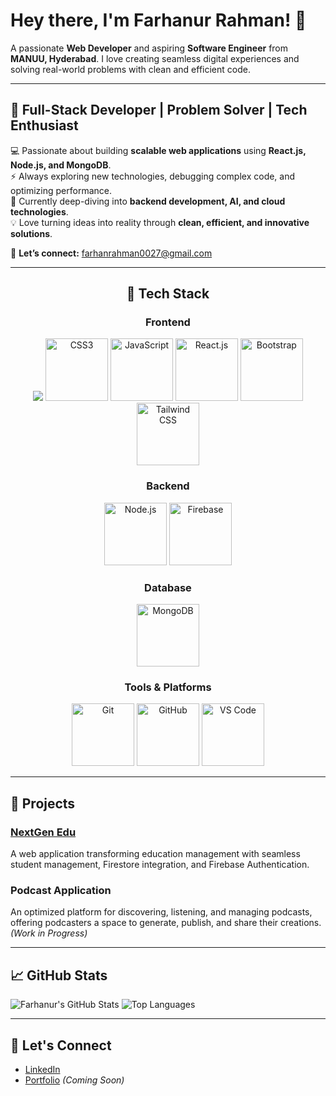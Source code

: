 # Hey there, I'm Farhanur Rahman! 👋

A passionate **Web Developer** and aspiring **Software Engineer** from **MANUU, Hyderabad**. I love creating seamless digital experiences and solving real-world problems with clean and efficient code.

---

## 🚀 Full-Stack Developer | Problem Solver | Tech Enthusiast  

💻 Passionate about building **scalable web applications** using **React.js, Node.js, and MongoDB**.  
⚡ Always exploring new technologies, debugging complex code, and optimizing performance.  
🎯 Currently deep-diving into **backend development, AI, and cloud technologies**.  
💡 Love turning ideas into reality through **clean, efficient, and innovative solutions**.  

📩 **Let’s connect:** farhanrahman0027@gmail.com  


---



<div align="center">

## 🚀 Tech Stack   

### Frontend  
<img src="C:\Users\FARHANUR RAHMAN\Downloads\images.png"/>  
<img src="[YOUR_IMAGE_LINK_CSS](https://symbols.getvecta.com/stencil_25/14_css3.d930bfb832.svg)" alt="CSS3" width="100"/>  
<img src="YOUR_IMAGE_LINK_JS" alt="JavaScript" width="100"/>  
<img src="YOUR_IMAGE_LINK_REACT" alt="React.js" width="100"/>  
<img src="YOUR_IMAGE_LINK_BOOTSTRAP" alt="Bootstrap" width="100"/>  
<img src="YOUR_IMAGE_LINK_TAILWIND" alt="Tailwind CSS" width="100"/>  

### Backend  
<img src="YOUR_IMAGE_LINK_NODE" alt="Node.js" width="100"/>  
<img src="YOUR_IMAGE_LINK_FIREBASE" alt="Firebase" width="100"/>  

### Database  
<img src="YOUR_IMAGE_LINK_MONGODB" alt="MongoDB" width="100"/>  

### Tools & Platforms  
<img src="YOUR_IMAGE_LINK_GIT" alt="Git" width="100"/>  
<img src="YOUR_IMAGE_LINK_GITHUB" alt="GitHub" width="100"/>  
<img src="YOUR_IMAGE_LINK_VSCODE" alt="VS Code" width="100"/>  

</div>


---

## 🌟 Projects

### [NextGen Edu](https://github.com/farhanrahman0027/nextgen-edu)
A web application transforming education management with seamless student management, Firestore integration, and Firebase Authentication.

### Podcast Application
An optimized platform for discovering, listening, and managing podcasts, offering podcasters a space to generate, publish, and share their creations. *(Work in Progress)*

---

## 📈 GitHub Stats

![Farhanur's GitHub Stats](https://github-readme-stats.vercel.app/api?username=farhanrahman0027&show_icons=true&theme=radical)
![Top Languages](https://github-readme-stats.vercel.app/api/top-langs/?username=farhanrahman0027&layout=compact&theme=radical)

---

## 🔗 Let's Connect

- [LinkedIn](https://www.linkedin.com/in/farhanur-rahman)  
- [Portfolio](#) *(Coming Soon)*
